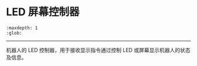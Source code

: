 # LED 屏幕控制器

```{toctree}
:maxdepth: 1
:glob:
```

------

机器人的 LED 控制器，用于接收显示指令通过控制 LED 或屏幕显示机器人的状态及信息。

